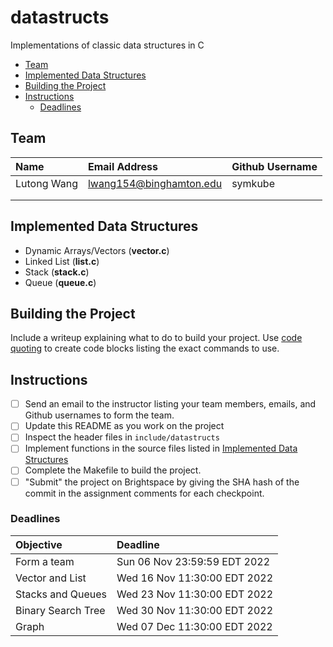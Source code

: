 # datastructs
Implementations of classic data structures in C

<!-- MarkdownTOC -->

- [Team](#team)
- [Implemented Data Structures](#implemented-data-structures)
- [Building the Project](#building-the-project)
- [Instructions](#instructions)
	- [Deadlines](#deadlines)

<!-- /MarkdownTOC -->


<a id="team"></a>
## Team

| Name | Email Address | Github Username |
|:-----|:--------------|:----------------|
|Lutong Wang|lwang154@binghamton.edu|symkube|
|      |               |                 |
|      |               |                 |

<a id="implemented-data-structures"></a>
## Implemented Data Structures

- Dynamic Arrays/Vectors (**vector.c**)
- Linked List (**list.c**)
- Stack (**stack.c**)
- Queue (**queue.c**)

<a id="building-the-project"></a>
## Building the Project

Include a writeup explaining what to do to build your project. 
Use [code quoting](https://docs.github.com/en/get-started/writing-on-github/getting-started-with-writing-and-formatting-on-github/basic-writing-and-formatting-syntax#quoting-code) to create code blocks listing the exact commands to use.

<a id="instructions"></a>
## Instructions

- [ ] Send an email to the instructor listing your team members, emails, and Github usernames to form the team.
- [ ] Update this README as you work on the project
- [ ] Inspect the header files in `include/datastructs`
- [ ] Implement functions in the source files listed in [Implemented Data Structures](#implemented-data-structures)
- [ ] Complete the Makefile to build the project.
- [ ] "Submit" the project on Brightspace by giving the SHA hash of the commit in the assignment comments for each checkpoint.

<a id="deadlines"></a>
### Deadlines

| Objective          | Deadline                     |
|:-------------------|:-----------------------------|
| Form a team        | Sun 06 Nov 23:59:59 EDT 2022 |
| Vector and List    | Wed 16 Nov 11:30:00 EDT 2022 |
| Stacks and Queues  | Wed 23 Nov 11:30:00 EDT 2022 |
| Binary Search Tree | Wed 30 Nov 11:30:00 EDT 2022 |
| Graph              | Wed 07 Dec 11:30:00 EDT 2022 |

